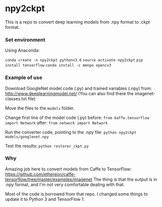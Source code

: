 # npy2ckpt

This is a repo to convert deep learning models from .npy format to .ckpt format.


### Set environment

Using Anaconda:

`conda create -n npy2ckpt python=3.6`
`source activate npy2ckpt`
`pip install tensorflow`
`conda install -c menpo opencv3`


### Example of use

Download GoogleNet model code (.py) and trained variables (.npy) from: http://www.deeplearningmodel.net/
(You can also find there the imagenet-classes.txt file)

Move the files to the `models` folder.

Change first line of the model code (.py)
before: `from kaffe.tensorflow import Network`
after: `from network import Network`

Run the converter code, pointing to the .npy file:
`python npy2ckpt models/googlenet.npy`

Test the results:
`python restorer_ckpt.py`


### Why

Amazing job here to convert models from Caffe to TensorFlow: https://github.com/ethereon/caffe-tensorflow/tree/master/examples/imagenet
The thing is that the output is in .npy format, and I'm not very comfortable dealing with that.

Most of the code is borrowed from that repo. I changed some things to update it to Python 3 and TensorFlow 1.